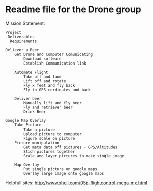 Readme file for the Drone group
========================================
Mission Statement: 

	Project	
	 Deliverables	
	  Requirements
	
	Deliever a Beer		
		Get Drone and Computer Comunicating	
			Download software
			Establish Communication link
			
		Automate Flight	
			Take off and land
			Lift off and rotate
			Fly x feet and fly back
			Fly to GPS cordinates and back
			
		Deliver beer	
			Manually lift and fly beer
			Fly and retriever beer
			Drink Beer
			
	Google Map Overlay		
		Take Picture	
			Take a picture
			Upload picture to computer
			Figure scale on picture
		Picture manipulation	
			Get meta data off pictures - GPS/Altitudes
			Stich pictures together
			Scale and layer pictures to make single image
			
		Map Overlay	
			Put single picture on google maps
			Overlay large image onto google maps
			
Helpfull sites:
http://www.xheli.com/05p-flightcontrol-mega-mx.html

